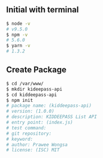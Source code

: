## Initial with terminal
```bash
$ node -v
# v9.5.0
$ npm -v
# 5.6.0
$ yarn -v
# 1.3.2
```

## Create Package
```bash
$ cd /var/www/
$ mkdir kideepass-api
$ cd kiddeepass-api
$ npm init
# package name: (kiddeepass-api)
# version: (1.0.0)
# description: KIDDEEPASS List API
# entry point: (index.js)
# test command: 
# git repository:
# keyword: 
# author: Prawee Wongsa
# license: (ISC) MIT
```